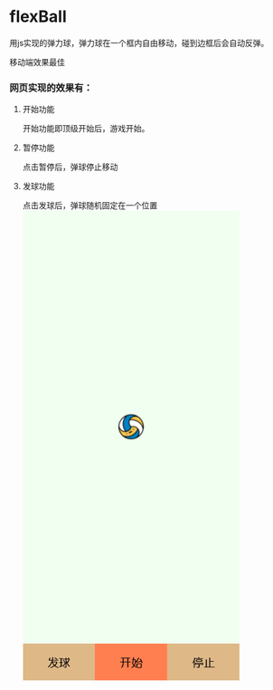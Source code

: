 # flexBall

用js实现的弹力球，弹力球在一个框内自由移动，碰到边框后会自动反弹。

移动端效果最佳

### 网页实现的效果有：

1. 开始功能

   开始功能即顶级开始后，游戏开始。

2. 暂停功能

   点击暂停后，弹球停止移动

3. 发球功能

   点击发球后，弹球随机固定在一个位置
![实例](https://github.com/XH90416/flexBall/blob/main/r1.png)

